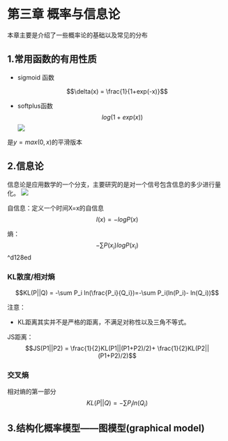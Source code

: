 # 第三章 概率与信息论

本章主要是介绍了一些概率论的基础以及常见的分布

## 1.常用函数的有用性质

* sigmoid 函数

$$\delta(x) = \frac{1}{1+exp(-x)}$$

* softplus函数
$$log(1+exp(x))$$
![](../../../../Draft/media/15080561019055/15080571562017.jpg)


是$y=max(0,x)$的平滑版本

## 2.信息论
信息论是应用数学的一个分支，主要研究的是对一个信号包含信息的多少进行量化。
![](../../../../Draft/media/15080561019055/15080594230903.jpg)

自信息：定义一个时间X=x的自信息
$$I(x) = -log P(x)$$

熵：
$$-\sum P(x_i) logP(x_i)$$ ^d128ed

### KL散度/相对熵
$$KL(P||Q) = -\sum P_i ln(\frac{P_i}{Q_i})=-\sum P_i(ln(P_i)- ln(Q_i))$$

注意：

* KL距离其实并不是严格的距离，不满足对称性以及三角不等式。


JS距离：
$$JS(P1||P2) = \frac{1}{2}KL(P1||(P1+P2)/2)+ \frac{1}{2}KL(P2||(P1+P2)/2)$$

### 交叉熵
相对熵的第一部分
$$KL(P||Q) = -\sum P_i ln(Q_i)$$



## 3.结构化概率模型——图模型(graphical model)

